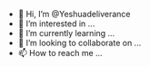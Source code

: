 - 👋 Hi, I’m @Yeshuadeliverance
- 👀 I’m interested in ...
- 🌱 I’m currently learning ...
- 💞️ I’m looking to collaborate on ...
- 📫 How to reach me ...

<!---
Yeshuadeliverance/Yeshuadeliverance is a ✨ special ✨ repository because its `README.md` (this file) appears on your GitHub profile.
You can click the Preview link to take a look at your changes.
--->
